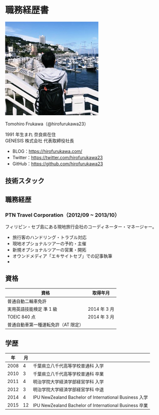 # 職務経歴書

![profile](./img/small-profile.jpg)

Tomohiro Frukawa（@hirofurukawa23）

1991 年生まれ 奈良県在住<br>
GENESIS 株式会社 代表取締役社長

- BLOG：https://hirofurukawa.com/
- Twitter：https://twitter.com/hirofurukawa23
- GitHub：https://github.com/hirofurukawa23

## 技術スタック

## 職務経歴

### PTN Travel Corporation（2012/09 ~ 2013/10）

フィリピン・セブ島にある現地旅行会社のコーディネーター・マネージャー。

- 旅行客のハンドリング・トラブル対応
- 現地オプショナルツアーの予約・主催
- 新規オプショナルツアーの営業・開拓
- オウンドメディア「エキサイトセブ」での記事執筆
-

## 資格

| 資格                                | 取得年月     |
| ----------------------------------- | ------------ |
| 普通自動二輪車免許                  |              |
| 実用英語技能検定 準 1 級            | 2014 年 3 月 |
| TOEIC 840 点                        | 2014 年 3 月 |
| 普通自動車第一種運転免許（AT 限定） |              |

## 学歴

| 年   | 月  |                                                        |
| ---- | --- | ------------------------------------------------------ |
| 2008 | 4   | 千葉県立八千代高等学校普通科 入学                      |
| 2010 | 3   | 千葉県立八千代高等学校普通科 卒業                      |
| 2011 | 4   | 明治学院大学経済学部経営学科 入学                      |
| 2012 | 3   | 明治学院大学経済学部経営学科 中退                      |
| 2014 | 4   | IPU NewZealand Bachelor of International Business 入学 |
| 2015 | 12  | IPU NewZealand Bachelor of International Business 卒業 |
